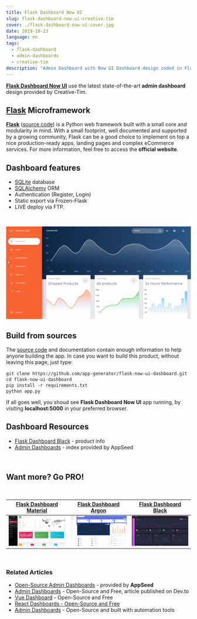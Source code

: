 ```yaml
---
title: Flask Dashboard Now UI
slug: flask-dashboard-now-ui-creative-tim
cover: ./flask-dashboard-now-ui-cover.jpg
date: 2019-10-23
language: en
tags:
  - flask-dashboard
  - admin-dashboards
  - creative-tim
description: "Admin Dashboard with Now UI Dashboard design coded in Flask. Flask Dashboard Now UI use the latest state-of-the-art design provided by Creative-Tim."
---
```


**[Flask Dashboard Now UI](https://appseed.us/admin-dashboards/flask-dashboard-nowui-design/)** use the latest state-of-the-art **admin dashboard** design provided by Creative-Tim.

## [Flask](https://palletsprojects.com/p/flask/) Microframework

**[Flask](https://palletsprojects.com/p/flask/)** ([source code](https://github.com/pallets/flask)) is a Python web framework built with a small core and modularity in mind. With a small footprint, well documented and supported by a growing community, Flask can be a good choice to implement on top a nice production-ready apps, landing pages and complex eCommerce services. For more information, feel free to access the **official website**.

## Dashboard features

- [SQLite](https://www.sqlite.org/index.html) database 
- [SQLAlchemy](https://flask-sqlalchemy.palletsprojects.com/en/2.x/) ORM
- Authentication (Register, Login) 
- Static export via Frozen-Flask 
- LIVE deploy via FTP.

<br />

[![Flask Dashboard Now UI - Gif Animated Intro.](https://raw.githubusercontent.com/app-generator/flask-now-ui-dashboard/master/screenshots/flask-now-ui-dashboard-intro.gif)](https://www.youtube.com/watch?v=uruxC8JjEs0 "Flask Dashboard Now UI")

## Build from sources

The [source code](https://github.com/app-generator/flask-now-ui-dashboard) and documentation contain enough information to help anyone building the app. 
In case you want to build this product, without leaving this page, just type: 

```
git clone https://github.com/app-generator/flask-now-ui-dashboard.git 
cd flask-now-ui-dashboard
pip install -r requirements.txt 
python app.py
```

If all goes well, you shoud see **Flask Dashboard Now UI** app running, by visiting **localhost:5000** in your preferred browser. 

## Dashboard Resources

- [Flask Dashboard Black](https://appseed.us/admin-dashboards/flask-dashboard-nowui-design) - product info
- [Admin Dashboards](https://appseed.us/admin-dashboards/) - index provided by AppSeed

<br />

## Want more? Go PRO!

<br />

| [Flask Dashboard Material](https://appseed.us/admin-dashboards/flask-dashboard-material-pro) | [Flask Dashboard Argon](https://appseed.us/admin-dashboards/flask-dashboard-argon-pro) | [Flask Dashboard Black](https://appseed.us/admin-dashboards/flask-dashboard-black-pro) |
| --- | --- | --- |
| [![Flask Dashboard Material PRO](https://raw.githubusercontent.com/app-generator/static/master/products/flask-dashboard-material-pro-intro.gif)](https://appseed.us/admin-dashboards/flask-dashboard-material-pro)  | [![Flask Dashboard Argon PRO](https://raw.githubusercontent.com/app-generator/static/master/products/flask-dashboard-argon-pro-intro.gif)](https://appseed.us/admin-dashboards/flask-dashboard-argon-pro) | [![Flask Dashboard Black PRO](https://raw.githubusercontent.com/app-generator/static/master/products/flask-dashboard-black-pro-intro.gif)](https://appseed.us/admin-dashboards/flask-dashboard-black-pro)

<br />

### Related Articles

- [Open-Source Admin Dashboards](https://appseed.us/admin-dashboards/open-source) - provided by **AppSeed**
- [Admin Dashboards](https://dev.to/sm0ke/admin-dashboards-open-source-and-free-4aep) - Open-Source and Free, article published on Dev.to
- [Vue Dashboard](https://dev.to/sm0ke/vue-dashboard-open-source-apps-1gd1) - Open-Source and Free
- [React Dashboards - Open-Source and Free](https://dev.to/sm0ke/react-dashboards-open-source-apps-1c7j)
- [Admin Dashboards](https://blog.appseed.us/admin-dashboards-open-source-built-with-automation-tools/) - Open-Source and built with automation tools

